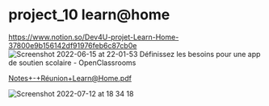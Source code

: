 # project_10 learn@home

https://www.notion.so/Dev4U-projet-Learn-Home-37800e9b156142df91976feb6c87cb0e
![Screenshot 2022-06-15 at 22-01-53 Définissez les besoins pour une app de soutien scolaire - OpenClassrooms](https://user-images.githubusercontent.com/71354759/174066607-95ed615d-7ee1-46f1-8df0-88dff71e452f.png)

[Notes+-+Réunion+Learn@Home.pdf](https://github.com/vveewwee/project_10/files/8918686/Notes%2B-%2BReunion%2BLearn%40Home.pdf)

![Screenshot 2022-07-12 at 18 34 18](https://user-images.githubusercontent.com/71354759/178546224-5ce9e042-f5a3-4076-88f2-101ad2fd1a9d.png)
